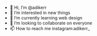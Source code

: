 - 👋 Hi, I’m @adikerr
- 👀 I’m interested in new things
- 🌱 I’m currently learning web design
- 💞️ I’m looking to collaborate on everyone
- 📫 How to reach me instagram:adikerr_
<!---
adikerr/adikerr is a ✨ special ✨ repository because its `README.md` (this file) appears on your GitHub profile.
You can click the Preview link to take a look at your changes.
--->
